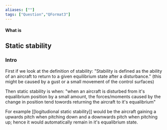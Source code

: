 ```yaml
---
aliases: [""]
tags: ["Question","QFormat3"]
---
```


#### What is
## Static stability
### Intro
First if we look at the definition of stability: "Stability is defined as the ability of an aircraft to return to a given equilibrium state after a disturbance." (this might be caused by a gust or a small movement of the control surfaces)

Then static stability is when: "when an aircraft is disturbed from it's equalibrium position by a small amount, the forces/moments caused by the change in position tend towords returning the aircraft to it's equalibrium"

For example [[logitudional static stability]] would be the aircraft gaining a upwards pitch when pitching down and a downwards pitch when pitching up; hence it would automatically remain in it's equalibrium state.

